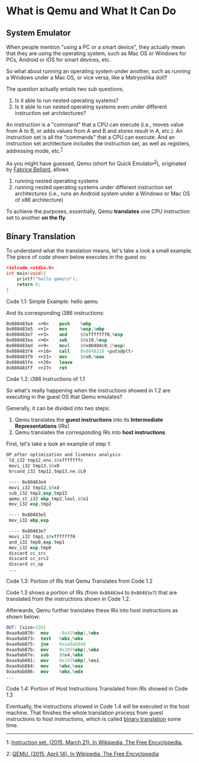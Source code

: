 # What is Qemu and What It Can Do

## System Emulator
When people mention "using a PC or a smart device", they actually mean that they are using the operating system, such as Mac OS or Windows for PCs, Android or iOS for smart devices, etc.

So what about running an operating system under another, such as running a Windows under a Mac OS, or vice versa, like a Matryoshka doll?

The question actually entails two sub questions,

1. Is it able to run nested operating systems?
2. Is it able to run nested operating systems even under different instruction set architectures?

An instruction is a "command" that a CPU can execute (i.e., moves value from A to B, or adds values from A and B and stores result in A, etc.). An instruction set is all the "commands" that a CPU can execute. And an instruction set architecture includes the instruction set, as well as registers, addressing mode, etc.<sup>[1](#is)</sup>

As you might have guessed, Qemu (short for Quick Emulator<sup>[2](#wiki_qemu)</sup>), originated by [Fabrice Bellard](http://en.wikipedia.org/wiki/Fabrice_Bellard), allows

1. running nested operating systems
2. running nested operating systems under different instruction set architectures (i.e., runs an Android system under a Windows or Mac OS of x86 architecture)

To achieve the purposes, essentially, Qemu **translates** one CPU instruction set to another **on the fly**.

## Binary Translation
To understand what the translation means, let's take a look a small example. The piece of code shown below executes in the guest os:

~~~c
#inlcude <stdio.h>
int main(void){
	printf("hello qemu\n");
	return 0;
}
~~~
Code 1.1: Simple Example: hello qemu

And its corresponding i386 instructions:

~~~nasm
0x080483e4	<+0>	push	%ebp
0x080483e5	<+1>	mov 	%esp,%ebp
0x080483e7	<+3>	and 	$0xfffffff0,%esp
0x080483ea	<+6>	sub 	$0x10,%esp
0x080483ed	<+9>	movl	$0x80484c0,(%esp)
0x080483f4	<+16>	call	0x8048318 <puts@plt>
0x080483f9	<+21>	mov		$0x0,%eax
0x080483fe	<+26>	leave
0x080483ff	<+27>	ret
~~~
Code 1.2: i386 Instructions of 1.1

So what's really happening when the instructions showed in 1.2 are executing in the guest OS that Qemu emulates? 

Generally, it can be divided into two steps:

1. Qemu translates the **guest instructions** into its **Intermediate Representations** (IRs)
2. Qemu translates the corresponding IRs into **host instructions**

First, let's take a look an example of step 1:

~~~nasm
OP after optimization and liveness analysis:
 ld_i32 tmp12,env,$0xfffffffc
 movi_i32 tmp13,$0x0
 brcond_i32 tmp12,tmp13,ne,$L0

 ---- 0x80483e4
 movi_i32 tmp12,$0x4
 sub_i32 tmp2,esp,tmp12
 qemu_st_i32 ebp,tmp2,leul,$0x1
 mov_i32 esp,tmp2

 ---- 0x80483e5
 mov_i32 ebp,esp

 ---- 0x80483e7
 movi_i32 tmp1,$0xfffffff0
 and_i32 tmp0,esp,tmp1
 mov_i32 esp,tmp0
 discard cc_src
 discard cc_src2
 discard cc_op
 ...
~~~
Code 1.3: Portion of IRs that Qemu Translates from Code 1.2

Code 1.3 shows a portion of IRs (from `0x80483e4` to `0x80483e7`) that are translated from the instructions shown in Code 1.2. 

Afterwards, Qemu further translates these IRs into host instructions as shown below:

~~~nasm
OUT: [size=326]
0xaa9ab870:  mov    -0x4(%ebp),%ebx
0xaa9ab873:  test   %ebx,%ebx
0xaa9ab875:  jne    0xaa9ab946
0xaa9ab87b:  mov    0x10(%ebp),%ebx
0xaa9ab87e:  sub    $0x4,%ebx
0xaa9ab881:  mov    0x14(%ebp),%esi
0xaa9ab884:  mov    %ebx,%eax
0xaa9ab886:  mov    %ebx,%edx
...
~~~
Code 1.4: Portion of Host Instructions Translated from IRs showed in Code 1.3

Eventually, the instructions showed in Code 1.4 will be executed in the host machine. That finishes the whole translation process from guest instructions to host instructions, which is called [binary translation](http://en.wikipedia.org/wiki/Binary_translation) some time.

---
<a name="is">1</a>: [Instruction set. (2015, March 21). In Wikipedia, The Free Encyclopedia.](http://en.wikipedia.org/w/index.php?title=Instruction_set&oldid=652852936)

<a name="wiki_qemu">2</a>: [QEMU. (2015, April 14). In Wikipedia, The Free Encyclopedia](http://en.wikipedia.org/w/index.php?title=QEMU&oldid=656505615)